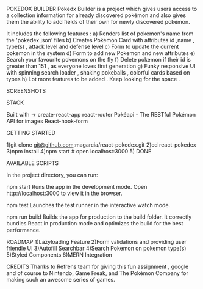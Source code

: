 

POKEDOX BUILDER
Pokedx Builder is a project which gives users access to a collection information for already discovered pokémon and also gives them the ability to add fields of their own for newly discovered pokémon.

It includes the following features : 
a) Renders list of pokemon's name from the 'pokedex.json'   files
b) Creates Pokemon Card with attributes id ,name , type(s) , attack level and defense level
c) Form to update the current pokemon in the system 
d) Form to add new Pokemon and new attributes
e) Search your favourite pokemons on the fly
f) Delete pokemon if their id is greater than 151 , as everyone loves first generation
g) Funky responsive UI with spinning search loader , shaking pokeballs , colorful cards based on types
h) Lot more features to be added  . Keep looking for the space .


SCREENSHOTS



STACK

Built with ->
create-react-app
react-router
Pokéapi - The RESTful Pokémon API for images
React-hook-form

GETTING STARTED

1)git clone git@github.com:magarcia/react-pokedex.git
2)cd react-pokedex
3)npm install
4)npm start # open localhost:3000
5) DONE

AVAILABLE SCRIPTS 

In the project directory, you can run:

npm start
Runs the app in the development mode.
Open http://localhost:3000 to view it in the browser.

npm test
Launches the test runner in the interactive watch mode.

npm run build
Builds the app for production to the build folder.
It correctly bundles React in production mode and optimizes the build for the best performance.

ROADMAP
1)Lazyloading Feature
2)Form validations and providing user friendle UI
3)Autofill Searchbar
4)Search Pokemon on pokemon type(s)
5)Styled Components
6)MERN Integration

CREDITS
Thanks to Refrens team for giving this fun assignment , google  and of course to Nintendo, Game Freak, and The Pokémon Company for making such an awesome series of games.